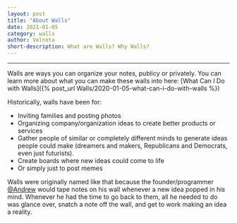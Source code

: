 ```yaml
---
layout: post
title: "About Walls"
date: 2021-01-05
category: walls
author: Velnota
short-description: What are Walls? Why Walls?
---
```


-----

Walls are ways you can organize your notes, publicy
or privately. You can learn more about what you can
make these walls into here:
[What Can I Do with Walls]({% post_url Walls/2020-01-05-what-can-i-do-with-walls %})

Historically, walls have been for:

- Inviting families and posting photos
- Organizing company/organization ideas to create better products
  or services
- Gather people of similar or completely different minds
  to generate ideas people could make (dreamers and makers, Republicans
  and Democrats, even just futurists).
- Create boards where new ideas could come to life
- Or simply just to post memes

Walls were originally named like that because the
founder/programmer [@Andrew](https://velnota.com/users/Andrew)
would tape notes on his wall whenever a new idea popped in
his mind. Whenever he had the time to go back to them,
all he needed to do was glance over, snatch a note off the
wall, and get to work making an idea a reality.
